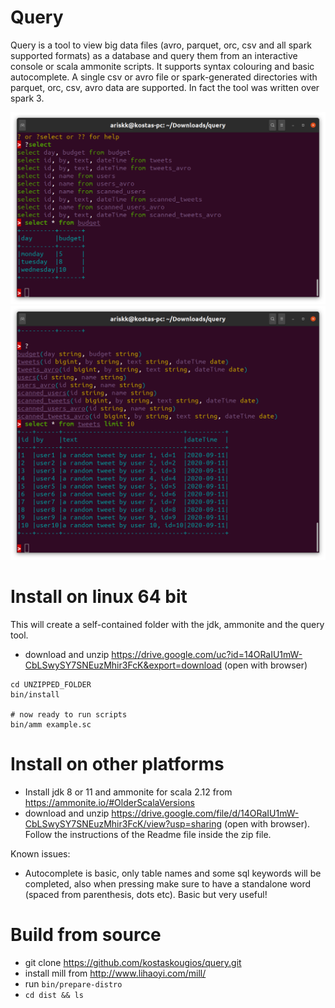 # Query
Query is a tool to view big data files (avro, parquet, orc, csv and all spark supported formats) as a database and query
them from an interactive console or scala ammonite scripts. It supports syntax colouring and basic autocomplete.
A single csv or avro file or spark-generated directories with parquet, orc, csv, avro data are supported. In fact the tool
was written over spark 3.  

![example 1](etc/img/ss1.png)
![example 1](etc/img/ss2.png)

# Install on linux 64 bit

This will create a self-contained folder with the jdk, ammonite and the query tool. 

- download and unzip https://drive.google.com/uc?id=14ORaIU1mW-CbLSwySY7SNEuzMhir3FcK&export=download (open with browser)

```
cd UNZIPPED_FOLDER
bin/install

# now ready to run scripts
bin/amm example.sc
```

# Install on other platforms

- Install jdk 8 or 11 and ammonite for scala 2.12 from https://ammonite.io/#OlderScalaVersions
- download and unzip https://drive.google.com/file/d/14ORaIU1mW-CbLSwySY7SNEuzMhir3FcK/view?usp=sharing (open with browser). Follow the instructions of the Readme file inside the zip file.

Known issues: 
- Autocomplete is basic, only table names and some sql keywords will be completed, also when pressing <tab> make sure to have a standalone
word (spaced from parenthesis, dots etc). Basic but very useful!

# Build from source

- git clone https://github.com/kostaskougios/query.git
- install mill from http://www.lihaoyi.com/mill/
- run `bin/prepare-distro`
- `cd dist && ls` 
